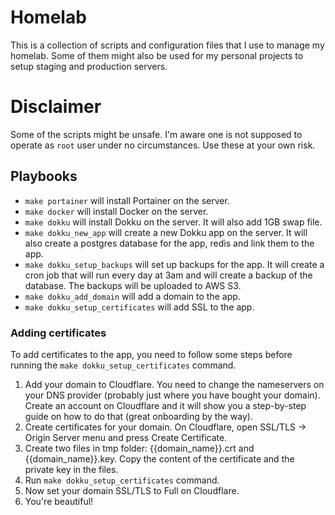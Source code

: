 # Homelab

This is a collection of scripts and configuration files that I use to manage my homelab. Some of them might also be used for my personal projects to setup staging and production servers.

# Disclaimer

Some of the scripts might be unsafe. I'm aware one is not supposed to operate as `root` user under no circumstances. Use these at your own risk.

## Playbooks

- `make portainer` will install Portainer on the server.
- `make docker` will install Docker on the server.
- `make dokku` will install Dokku on the server. It will also add 1GB swap file.
- `make dokku_new_app` will create a new Dokku app on the server. It will also create a postgres database for the app, redis and link them to the app.
- `make dokku_setup_backups` will set up backups for the app. It will create a cron job that will run every day at 3am and will create a backup of the database. The backups will be uploaded to AWS S3.
- `make dokku_add_domain` will add a domain to the app.
- `make dokku_setup_certificates` will add SSL to the app.

### Adding certificates

To add certificates to the app, you need to follow some steps before running the `make dokku_setup_certificates` command.

1. Add your domain to Cloudflare. You need to change the nameservers on your DNS provider (probably just where you have bought your domain). Create an account on Cloudflare and it will show you a step-by-step guide on how to do that (great onboarding by the way).
2. Create certificates for your domain. On Cloudflare, open SSL/TLS -> Origin Server menu and press Create Certificate.
3. Create two files in tmp folder: {{domain_name}}.crt and {{domain_name}}.key. Copy the content of the certificate and the private key in the files.
4. Run `make dokku_setup_certificates` command.
5. Now set your domain SSL/TLS to Full on Cloudflare.
6. You're beautiful!

